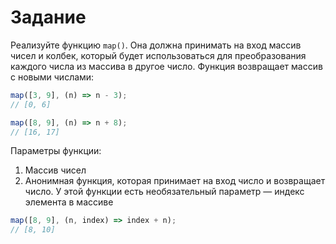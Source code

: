 # Задание
Реализуйте функцию `map()`. Она должна принимать на вход массив чисел и колбек, который будет использоваться для преобразования каждого числа из массива в другое число. Функция возвращает массив с новыми числами:
```ts
map([3, 9], (n) => n - 3);
// [0, 6]

map([8, 9], (n) => n + 8);
// [16, 17]
```
Параметры функции:
1. Массив чисел
2. Анонимная функция, которая принимает на вход число и возвращает число. У этой функции есть необязательный параметр — индекс элемента в массиве
```ts
map([8, 9], (n, index) => index + n);
// [8, 10]
```